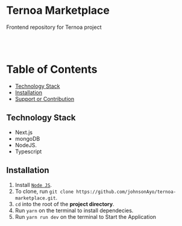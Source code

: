 # Ternoa Marketplace
Frontend repository for Ternoa project

<br />
<br />

# Table of Contents
- [Technology Stack](#technology-stack)
- [Installation](#installation)
- [Support or Contribution](#Support~Contribution)

## Technology Stack
- Next.js
- mongoDB
- NodeJS.
- Typescript

## Installation
1. Install [`Node JS`](https://nodejs.org/en/).
2. To clone, run `git clone https://github.com/johnsonAyo/ternoa-marketplace.git`.
3. `cd` into the root of the **project directory**.
4. Run `yarn` on the terminal to install dependecies.
5. Run `yarn run dev` on the terminal to Start the Application

